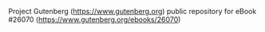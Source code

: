 Project Gutenberg (https://www.gutenberg.org) public repository for eBook #26070 (https://www.gutenberg.org/ebooks/26070)

